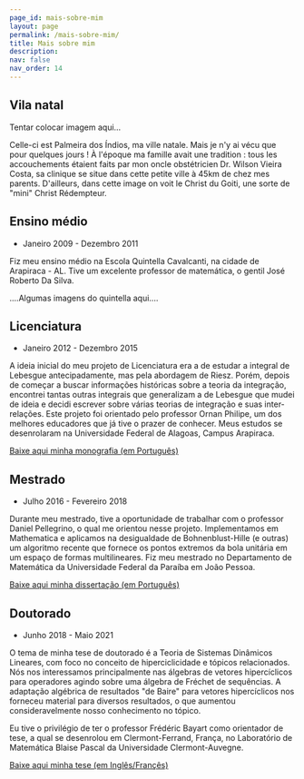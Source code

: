 ```yaml
---
page_id: mais-sobre-mim
layout: page
permalink: /mais-sobre-mim/
title: Mais sobre mim
description:
nav: false
nav_order: 14
---
```


## Vila natal

Tentar colocar imagem aqui...

Celle-ci est Palmeira dos Índios, ma ville natale. Mais je n'y ai vécu que pour quelques jours ! À l'époque ma famille avait une tradition : tous les accouchements étaient faits par mon oncle obstétricien Dr. Wilson Vieira Costa, sa clinique se situe dans cette petite ville à 45km de chez mes parents. D'ailleurs, dans cette image on voit le Christ du Goiti, une sorte de "mini" Christ Rédempteur.

## Ensino médio

- Janeiro 2009 - Dezembro 2011

Fiz meu ensino médio na Escola Quintella Cavalcanti, na cidade de Arapiraca - AL. Tive um excelente professor de matemática, o gentil José Roberto Da Silva.

....Algumas imagens do quintella aqui....

## Licenciatura

- Janeiro 2012 - Dezembro 2015

A ideia inicial do meu projeto de Licenciatura era a de estudar a integral de Lebesgue antecipadamente, mas pela abordagem de Riesz. Porém, depois de começar a buscar informações históricas sobre a teoria da integração, encontrei tantas outras integrais que generalizam a de Lebesgue que mudei de ideia e decidi escrever sobre várias teorias de integração e suas inter-relações. Este projeto foi orientado pelo professor Ornan Philipe, um dos melhores educadores que já tive o prazer de conhecer. Meus estudos se desenrolaram na Universidade Federal de Alagoas, Campus Arapiraca.

<a href="https://ud10.arapiraca.ufal.br/web/content?model=ud.biblioteca.anexo&field=arquivo&id=4167&download=true&filename_field=name" target="_blank"> Baixe aqui minha monografia (em Português)</a>

## Mestrado

- Julho 2016 - Fevereiro 2018

Durante meu mestrado, tive a oportunidade de trabalhar com o professor Daniel Pellegrino, o qual me orientou nesse projeto. Implementamos em Mathematica e aplicamos na desigualdade de Bohnenblust-Hille (e outras) um algoritmo recente que fornece os pontos extremos da bola unitária em um espaço de formas multilineares. Fiz meu mestrado no Departamento de Matemática da Universidade Federal da Paraíba em João Pessoa.

<a href="https://repositorio.ufpb.br/jspui/bitstream/123456789/11235/1/Arquivototal.pdf" target="_blank">Baixe aqui minha dissertação (em Português)</a>

## Doutorado

- Junho 2018 - Maio 2021

O tema de minha tese de doutorado é a Teoria de Sistemas Dinâmicos Lineares, com foco no conceito de hiperciclicidade e tópicos relacionados. Nós nos interessamos principalmente nas álgebras de vetores hipercíclicos para operadores agindo sobre uma álgebra de Fréchet de sequências. A adaptação algébrica de resultados "de Baire" para vetores hipercíclicos nos forneceu material para diversos resultados, o que aumentou consideravelmente nosso conhecimento no tópico.

Eu tive o privilégio de ter o professor Frédéric Bayart como orientador de tese, a qual se desenrolou em Clermont-Ferrand, França, no Laboratório de Matemática Blaise Pascal da Universidade Clermont-Auvegne.

<a href="https://hal.archives-ouvertes.fr/tel-03268951/document" target="_blank">Baixe aqui minha tese (em Inglês/Françês)</a>
